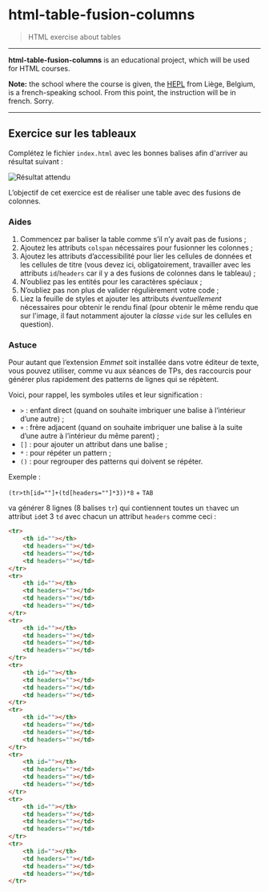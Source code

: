 # html-table-fusion-columns

> HTML exercise about tables

* * *

**html-table-fusion-columns** is an educational project, which will be used for HTML courses.

**Note:** the school where the course is given, the [HEPL](http://www.provincedeliege.be/hauteecole) from Liège, Belgium, is a french-speaking school. From this point, the instruction will be in french. Sorry.

* * *

## Exercice sur les tableaux

Complétez le fichier `index.html` avec les bonnes balises afin d'arriver au résultat suivant :

![Résultat attendu](./rendu.png)

L’objectif de cet exercice est de réaliser une table avec des fusions de colonnes.

### Aides

1. Commencez par baliser la table comme s’il n’y avait pas de fusions ;
2. Ajoutez les attributs `colspan` nécessaires pour fusionner les colonnes ;
3. Ajoutez les attributs d’accessibilité pour lier les cellules de données et les cellules de titre (vous devez ici,
   obligatoirement, travailler avec les attributs `id`/`headers` car il y a des fusions de colonnes dans le
   tableau) ;
4. N’oubliez pas les entités pour les caractères spéciaux ;
5. N’oubliez pas non plus de valider régulièrement votre code ;
6. Liez la feuille de styles et ajouter les attributs *éventuellement* nécessaires pour obtenir le rendu final (pour obtenir le même rendu que sur l'image,  il faut notamment ajouter la _classe_ `vide` sur les cellules en question).

### Astuce

Pour autant que l’extension *Emmet* soit installée dans votre éditeur de texte, vous pouvez utiliser, comme vu aux
séances de TPs, des raccourcis pour générer plus rapidement des patterns de lignes qui se répètent.

Voici, pour rappel, les symboles utiles et leur signification :

- `>` : enfant direct (quand on souhaite imbriquer une balise à l’intérieur d’une autre) ;
- `+` : frère adjacent (quand on souhaite imbriquer une balise à la suite d’une autre à l’intérieur du même parent) ;
- `[]` : pour ajouter un attribut dans une balise ;
- `*` : pour répéter un pattern ;
- `()` : pour regrouper des patterns qui doivent se répéter.

Exemple :

`(tr>th[id=""]+(td[headers=""]*3))*8` + `TAB`

va générer 8 lignes (8 balises `tr`) qui contiennent toutes un `th`avec un attribut `id`et 3 `td` avec chacun un attribut `headers` comme ceci :

```html 
<tr>
	<th id=""></th>
	<td headers=""></td>
	<td headers=""></td>
	<td headers=""></td>
</tr>
<tr>
	<th id=""></th>
	<td headers=""></td>
	<td headers=""></td>
	<td headers=""></td>
</tr>
<tr>
	<th id=""></th>
	<td headers=""></td>
	<td headers=""></td>
	<td headers=""></td>
</tr>
<tr>
	<th id=""></th>
	<td headers=""></td>
	<td headers=""></td>
	<td headers=""></td>
</tr>
<tr>
	<th id=""></th>
	<td headers=""></td>
	<td headers=""></td>
	<td headers=""></td>
</tr>
<tr>
	<th id=""></th>
	<td headers=""></td>
	<td headers=""></td>
	<td headers=""></td>
</tr>
<tr>
	<th id=""></th>
	<td headers=""></td>
	<td headers=""></td>
	<td headers=""></td>
</tr>
<tr>
	<th id=""></th>
	<td headers=""></td>
	<td headers=""></td>
	<td headers=""></td>
</tr>
```
